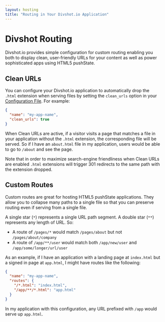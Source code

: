 ```yaml
---
layout: hosting
title: "Routing in Your Divshot.io Application"
---
```


# Divshot Routing

<p class="lead">Divshot.io provides simple configuration for custom routing enabling you
both to display clean, user-friendly URLs for your content as well as power sophisticated
apps using HTML5 pushState.</p>

## Clean URLs

You can configure your Divshot.io application to automatically drop the `.html` extension
when serving files by setting the `clean_urls` option in your [Configuration File](/guides/configuration).
For example:

```json
{
  "name": "my-app-name",
  "clean_urls": true
}
```

When Clean URLs are active, if a visitor visits a page that matches a file in your application
without the `.html` extension, the corresponding file will be served. So if I have an `about.html`
file in my application, users would be able to go to `/about` and see the page.

Note that in order to maximize search-engine friendliness when Clean URLs are enabled `.html`
extensions will trigger 301 redirects to the same path with the extension dropped.

## Custom Routes

Custom routes are great for hosting HTML5 pushState applications. They allow you to collapse many
paths to a single file so that you can preserve routing even if serving from a single file.

A single star (`*`) represents a single URL path segment. A double star (`**`) represents any length
of URL. So:

* A route of `/pages/*` would match `/pages/about` but not `/pages/about/company`
* A route of `/app/**/user` would match both `/app/new/user` and `/app/some/longer/url/user`

As an example, if I have an application with a landing page at `index.html` but a signed in page at
`app.html`, I might have routes like the following:

```json
{
  "name": "my-app-name",
  "routes": {
    "/*.html": "index.html",
    "/app/**/*.html": "app.html"
  }
}
```

In my application with this configuration, any URL prefixed with `/app` would serve up `app.html`.